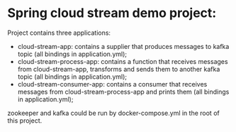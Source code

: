 # Spring cloud stream demo project:
Project contains three applications:
- cloud-stream-app: contains a supplier that produces  messages to kafka topic (all bindings in application.yml);
- cloud-stream-process-app: contains a function that receives messages from cloud-stream-app, transforms and sends them to another kafka topic (all bindings in application.yml);
- cloud-stream-consumer-app: contains a consumer that receives messages from cloud-stream-process-app and prints them (all bindings in application.yml);

zookeeper and kafka could be run by docker-compose.yml in the root of this project.